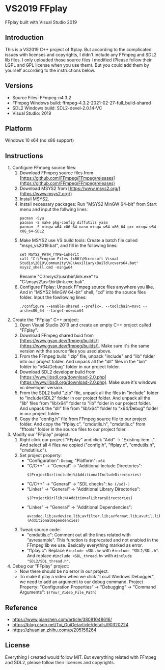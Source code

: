 # VS2019 FFplay
FFplay built with Visual Studio 2019

## Introduction
This is a VS2019 C++ project of ffplay. But according to the complicated issues with licenses and copyrights, I didn't include any FFmpeg and SDL2 lib files. I only uploaded those source files I modified (Please follow their LGPL and GPL license when you use them). But you could add them by yourself according to the instructions below.

## Versions
- Source Files:            FFmpeg-n4.3.2
- FFmpeg Windows build:    ffmpeg-4.3.2-2021-02-27-full_build-shared
- SDL2 Windows build:      SDL2-devel-2.0.14-VC
- Visual Studio:           2019

## Platform
Windows 10 x64 (no x86 support)

## Instructions
1. Configure FFmpeg source files:
   1. Download FFmpeg source files from [https://github.com/FFmpeg/FFmpeg/releases](https://github.com/FFmpeg/FFmpeg/releases)
   2. Download MSYS2 from [https://www.msys2.org/](https://www.msys2.org/)
   3. Install MSYS2.
   4. Install necessary packages:
      Run "MSYS2 MinGW 64-bit" from Start menu and input the follwing lines:
      ```
      pacman -Syu
      pacman -S make pkg-config diffutils yasm
      pacman -S mingw-w64-x86_64-nasm mingw-w64-x86_64-gcc mingw-w64-x86_64-SDL2
      ```
   5. Make MSYS2 use VS build tools:
      Create a batch file called "msys_vs2019.bat", and fill in the following lines:
      ```
      set MSYS2_PATH_TYPE=inherit
      call "C:\Program Files (x86)\Microsoft Visual Studio\2019\Community\VC\Auxiliary\Build\vcvars64.bat"
      msys2_shell.cmd -mingw64
      ```
      Rename "C:\msys2\usr\bin\link.exe" to "C:\msys2\usr\bin\link.exe.bak".
   6. Configure FFplay:
      Unpack FFmpeg source files anywhere you like. And in "MSYS2 MinGW 64-bit" shell, "cd" into the source files folder. Input the fowllowing lines:
      ```
      ./configure --enable-shared --prefix=. --toolchain=msvc --arch=x86_64 --target-os=win64
      ```
2. Create the "FFplay" C++ project:
   1. Open Visual Studio 2019 and create an empty C++ project called "FFplay".
   2. Download FFmpeg shared buid from [https://www.gyan.dev/ffmpeg/builds/](https://www.gyan.dev/ffmpeg/builds/).
      Make sure it's the same version with the source files you used above.
   3. From the FFmpeg build ".zip" file, unpack "include" and "lib" folder into our project folder.
      And unpack all the "dll" files in the "bin" folder to "x64/Debug" folder in our project folder.
   4. Download SDL2 developer build from [https://www.libsdl.org/download-2.0.php](https://www.libsdl.org/download-2.0.php).
      Make sure it's windows vc developer version.
   5. From the SDL2 build ".zip" file, unpack all the files in "include" folder to "include/SDL2" folder in our project folder.
      And unpack all the "lib" files from "lib/x64" folder to "lib" folder in our project folder.
      And unpack the "dll" file from "lib/x64" folder to "x64/Debug" folder in our project folder.
   6. Copy the "config.h" file from FFmpeg source file to our project folder. And copy the "ffplay.c", "cmdutils.h", "cmdutils.c" from "fftools" folder in the source files to our project foler.
3. Modify our "FFplay" project:
   1. Right click our project "FFplay" and click "Add" -> "Existing item...". And select all 4 files we copied ("config.h", "ffplay.c", "cmdutils.h", "cmdutils.c").
   2. Set project property:
      - "Configuration": `Debug`; "Platform": `x64`
      - "C/C++" -> "General" -> "Additional Include Directories":
        ```
        $(ProjectDir)include;%(AdditionalIncludeDirectories)
        ```
      - "C/C++" -> "General" -> "SDL checks": `No (/sdl-)`
      - "Linker" -> "General" -> "Additional Library Directories":
        ```
        $(ProjectDir)lib;%(AdditionalLibraryDirectories)
        ```
      - "Linker" -> "General" -> "Additional Dependencies":
        ```
        avcodec.lib;avdevice.lib;avfilter.lib;avformat.lib;avutil.lib;postproc.lib;SDL2.lib;SDL2main.lib;SDL2test.lib;swresample.lib;swscale.lib;%(AdditionalDependencies)
        ```
   3. Tweak source code:
      - "cmdutils.c": Comment out all the lines related with "avresample". This function is deprecated and not enabled in the FFmpeg lib we use. Basically everything marked as error.
      - "ffplay.c": Replace `#include <SDL.h>` with `#include "SDL2/SDL.h"`. And replace `#include <SDL_thread.h>` with `#include "SDL2/SDL_thread.h"`.
4. Debug our "FFplay" project:
   - Now there should be no error in our project.
   - To make it play a video when we click "Local Windows Debugger", we need to add an argument to our debug command.
     Project Property: "Configuration Properties" -> "Debugging" -> "Command Arguments": `$(Your_Video_File_Path)`

## Reference
- https://www.pianshen.com/article/38081048616/
- https://blog.csdn.net/Tui_GuiGe/article/details/90320224
- https://zhuanlan.zhihu.com/p/205156264

## License
Everything I created would follow MIT. But everything related with FFmpeg and SDL2, please follow their licenses and copyrights.
